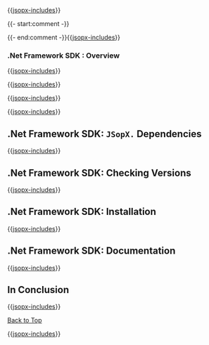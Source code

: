 ﻿{{[jsopx-includes](./DocsX/AllGlobal/Master/Includes/Content/Template/Technologies/NetFrameworkSdk/Header.md)}}

{{- start:comment -}}
<!-- START JSOPX NOVA DOCX HEADER
group: 'Technologies'
subGroup: '.Net Framework SDK'
isDraft: true
isProductionReady: true
toc: true
END JSOPX NOVA DOCX HEADER -->
{{- end:comment -}}{{[jsopx-includes](./DocsX/AllGlobal/Master/Includes/Content/Common/Draft-Notice.md)}}

### .Net Framework SDK : Overview

{{[jsopx-includes](./DocsX/AllGlobal/Master/Includes/Content/Template/Technologies/NetFrameworkSdk/Overview.md)}}

{{[jsopx-includes](./DocsX/AllGlobal/Master/Includes/Content/Common/Current-Phase.md)}}

{{[jsopx-includes](./DocsX/AllGlobal/Master/Includes/Content/Template/Technologies/NetFrameworkSdk/BodyContent.md)}}

{{[jsopx-includes](./DocsX/AllGlobal/Master/Includes/Content/Common/Alerts-Current.md)}}


## .Net Framework SDK: `JSopX.` Dependencies

{{[jsopx-includes](./DocsX/AllGlobal/Master/Includes/Content/Template/Technologies/NetFrameworkSdk/JsopxDependencies.md)}}


## .Net Framework SDK: Checking Versions

{{[jsopx-includes](./DocsX/AllGlobal/Master/Includes/Content/Template/Technologies/NetFrameworkSdk/CheckingVersions.md)}}


## .Net Framework SDK: Installation

{{[jsopx-includes](./DocsX/AllGlobal/Master/Includes/Content/Template/Technologies/NetFrameworkSdk/Installation.md)}}

## .Net Framework SDK: Documentation

{{[jsopx-includes](./DocsX/AllGlobal/Master/Includes/Content/Template/Technologies/NetFrameworkSdk/Documentation.md)}}

## In Conclusion

{{[jsopx-includes](./DocsX/AllGlobal/Master/Includes/Content/Template/Technologies/NetFrameworkSdk/InConclusion.md)}}

[Back to Top](#table-of-contents)

{{[jsopx-includes](./DocsX/AllGlobal/Master/Includes/Layout/Footer.md)}}